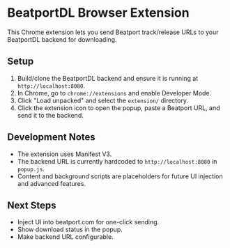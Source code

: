 # BeatportDL Browser Extension

This Chrome extension lets you send Beatport track/release URLs to your BeatportDL backend for downloading.

## Setup

1. Build/clone the BeatportDL backend and ensure it is running at `http://localhost:8080`.
2. In Chrome, go to `chrome://extensions` and enable Developer Mode.
3. Click "Load unpacked" and select the `extension/` directory.
4. Click the extension icon to open the popup, paste a Beatport URL, and send it to the backend.

## Development Notes
- The extension uses Manifest V3.
- The backend URL is currently hardcoded to `http://localhost:8080` in `popup.js`.
- Content and background scripts are placeholders for future UI injection and advanced features.

## Next Steps
- Inject UI into beatport.com for one-click sending.
- Show download status in the popup.
- Make backend URL configurable. 